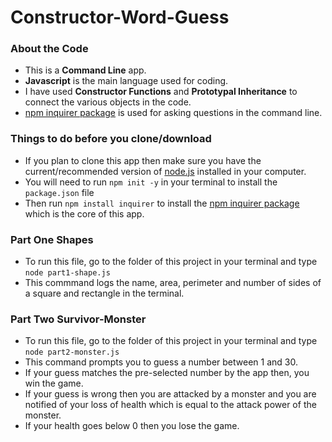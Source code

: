 # Constructor-Word-Guess

### About the Code

* This is a **Command Line** app.
* **Javascript** is the main language used for coding.
* I have used **Constructor Functions** and **Prototypal Inheritance** to connect the various objects in the code.
* [npm inquirer package](https://www.npmjs.com/package/inquirer) is used for asking questions in the command line.

### Things to do before you clone/download

* If you plan to clone this app then make sure you have the current/recommended version of [node.js](https://nodejs.org/en/) installed in your computer.
* You will need to run `npm init -y` in your terminal to install the `package.json` file
* Then run `npm install inquirer` to install the [npm inquirer package](https://www.npmjs.com/package/inquirer) which is the core of this app.

### Part One Shapes

* To run this file, go to the folder of this project in your terminal and type `node part1-shape.js`
* This commmand logs the name, area, perimeter and number of sides of a square and rectangle in the terminal.

### Part Two Survivor-Monster

* To run this file, go to the folder of this project in your terminal and type `node part2-monster.js`
* This command prompts you to guess a number between 1 and 30.
* If your guess matches the pre-selected number by the app then, you win the game.
* If your guess is wrong then you are attacked by a monster and you are notified of your loss of health which is equal to the attack power of the monster.
* If your health goes below 0 then you lose the game.